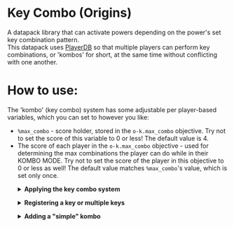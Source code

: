# Key Combo (Origins)
A datapack library that can activate powers depending on the power's set key combination pattern.
<br>
This datapack uses [PlayerDB](https://github.com/rx-modules/PlayerDB) so that multiple players can perform key combinations, or 'kombos' for short, at the same time without conflicting with one another.
<br/>

# How to use:
The 'kombo' (key combo) system has some adjustable per player-based variables, which you can set to however you like:
<br>

* `%max_combo` - score holder, stored in the `o-k.max_combo` objective. Try not to set the score of this variable to 0 or less! The default value is 4.
* The score of each player in the `o-k.max_combo` objective - used for determining the max combinations the player can do while in their KOMBO MODE. Try not to set the score of the player in this objective to 0 or less as well! The default value matches `%max_combo`'s value, which is set only once.


<ol>
<details>
<summary><b>Applying the key combo system</b></summary>
We would first need to add the <code>origins-kombo:internal</code> power into the <code>"powers"</code> list of an origin for the whole key combo system to work. This power is used for checking if the player has reached its max combo, reached its cast timeout limit, etc.
<br>
<br>

Here's an example origin; and this is how its <code>"powers"</code> list would look like in order to use the key combo system:
```json
{
    "powers": [
        "origins-kombo:internal"
    ],
    "icon": {
        "item": "minecraft:bedrock"
    },
    "unchoosable": true,
    "order": 0,
    "impact": 0,
    "name": "EXAMPLE",
    "description": " "
}
```

</details>
</ol>

<ol>
<details>
<summary><b>Registering a key or multiple keys</b></summary>
In order to perform a kombo, you must first register at least one key into the origin.
<br>

Registering a key should be as simple as adding a power to your origin. These pre-made powers are used for appending a string in the storage entry of the player added by PlayerDB, which is then used for checking for a certain key combination pattern.
<br>
<br>

In the example origin, we'll be registering multiple keys: the primary, and the secondary ability keys. This is how the `powers` list of the origin would look like:

```json
{
    "powers": [
        "origins-kombo:internal",

        "origins-kombo:key/origins/primary_active",
        "origins-kombo:key/origins/secondary_active"
    ],
    "icon": {
        "item": "minecraft:bedrock"
    },
    "unchoosable": true,
    "order": 0,
    "impact": 0,
    "name": "EXAMPLE",
    "description": " "
}
```

</details>
</ol>

<ol>
<details>
<summary><b>Adding a "simple" kombo</b></summary>
To add a "simple" kombo, we must first get the input data of the player in their storage entry added by PlayerDB. 
<br>
<br>

We can do so by running the <code>rx.playerdb:api/get_self</code> function. Afterwards, we would check for the pattern by setting the <code>playerdb.player.data.origins-kombo.check</code> NBT path in the `rx:io` storage as the set pattern we wish to use. 
<br>

Using the <code>origins:if_else</code> meta action, we can run different actions depending on the result. We'll then use the <code>origins:command</code> condition type to modify the said target NBT path in the said storage, which would store the result of the ran command which we can then use to compare it to a number. 
<br>

We'll be comparing the stored result to 0 to check if the command is run successfully or not. If the command is ran successfully, we'll be running the <code>origins-kombo:internal/cast_fail</code> function to indicate that the casting for the kombo has failed. If the command is ran unsuccessfully, we'll run the <code>origins-kombo:internal/cast_success</code> function to indicate that the casting for the kombo has succeed, you can also run any kind of action you wish just after running the said function.
<br>

The reason why the order is the opposite is due to how setting an already existing value works. If the NBT already has the same value, the command will not run, therefore, getting the result of 0. If the NBT has a different value, the command will then run, therefore, getting the result of 1. 
<br>
<br>

Here's an example kombo that will run a <code>/tellraw</code> command if one would press the primary ability button 4 times: <br>
(one must press either the primary, or secondary ability buttons beforehand to enable "kombo mode")

```json
{
    "type": "origins:action_over_time",
    "interval": 1,
    "rising_action": {
        "type": "origins:and",
        "actions": [
            {
                "type": "origins:execute_command",
                "command": "function rx.playerdb:api/get_self"
            },
            {
                "type": "origins:if_else",
                "condition": {
                    "type": "origins:command",
                    "command": "data modify storage rx:io playerdb.player.data.origins-kombo.check set value [\"key.origins.primary_active\", \"key.origins.primary_active\", \"key.origins.primary_active\", \"key.origins.primary_active\"]",
                    "comparison": "==",
                    "compare_to": 0
                },
                "if_action": {
                    "type": "origins:and",
                    "actions": [
                        {
                            "type": "origins:execute_command",
                            "command": "function origins-kombo:internal/cast_success"
                        },
                        {
                            "type": "origins:execute_command",
                            "command": "tellraw @a {\"translate\": \"%s casted \\\"Simple Kombo\\\"!\", \"color\": \"yellow\", \"with\": [{\"selector\": \"@s\", \"color\": \"green\"}]}"
                        }
                    ]
                },
                "else_action": {
                    "type": "origins:execute_command",
                    "command": "function origins-kombo:internal/cast_fail"
                }
            }
        ]
    },
    "condition": {
        "type": "origins:command",
        "command": "scoreboard players get @s o-k.max_combo.r",
        "comparison": "==",
        "compare_to": 1
    }
}
```

We would then reference the example kombo in the example origin's <code>"powers"</code> list, like so:

```json
{
    "powers": [
        "origins-kombo:internal",

        "origins-kombo:key/origins/primary_active",
        "origins-kombo:key/origins/secondary_active",
        
        "origins-kombo-example:kombos/simple"
    ],
    "icon": {
        "item": "minecraft:bedrock"
    },
    "unchoosable": true,
    "order": 0,
    "impact": 0,
    "name": "EXAMPLE",
    "description": " "
}
```

</details>
</ol>
